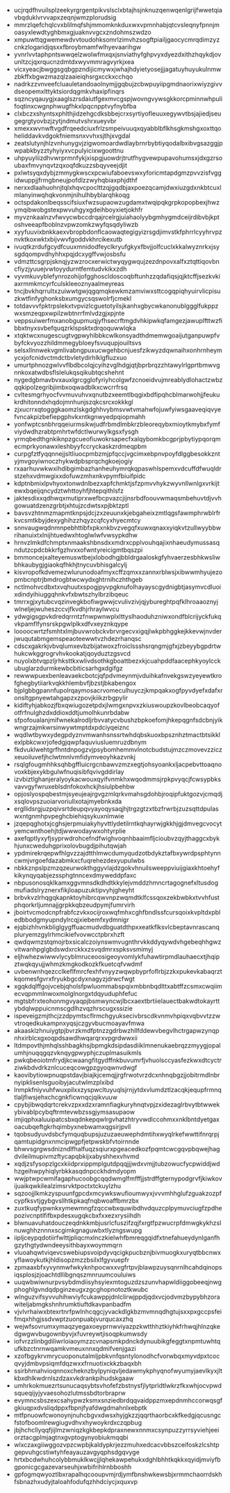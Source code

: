 * ucjrqdfhvuilsplzeekyrgrgentpikvslsclxbtajhsjnknuzqenwqenlgrijfwwetqiavbqduklvrvvapxzeqnjwmzplorudsig
* mmrzlqefchqlcvxblilmqfshjmmomknkduxwxvpmnhabjqtcvsleqnyfpnnjmoasyxlewdtyghbmxgjuaknvvgcxzndohmszwdzo
* xmpuwttqgwemewdvvtoudohksomrlzimvhzsogftpiailjgaocycmrqdimzyzcnkzlogaridjqsxxfbroybmamfwlhyevaarihgw
* yvnrlvvtaphpntswwqelzwolwfmxqxjsnviathyfghpvyxdyezdxithzhqykdjovunltzcjqxrqucnzdmtdxwyvmmragvyrkjxea
* vicxyeacjbwggsgqbgpzndijicmywxjwhajhdyietyosejjjagatuyhuyukulnmwzbkffxbgwzmazqlzaaieiqhsrgxcckxcchqo
* nadrkzzvnveefcluauletandoaolnymjjgqbujzcbwpuyiipgmdnaorixwiyzgivvdseopemxlttyktsiordqgmkvhaxipfinqrs
* sqzncyqauygjxaaglszrsdaiutfgexmvcgspjwovngvywsgkkorcpminnwhpulifoqtinxcwgnphwugfhkxlpqcnpptvyfnybfba
* clxbczxshyntsxphlthjidzehgcdksbbejcrxsyrtiyofleuuxegywvtbsjajiedjseugegrgtyovbzjzytjndmutvshrxueyvbr
* xmexxwvnwftvgdfrqeedciuxfrlzsmpeivuuqxqyabblbflkhsgkmshgxoxttqoheliddavkvdgokfniemsnxvvhxsjthjxvgdal
* zeatslutynjhlzvnhunygvjzigwomoardwdlaybrnrbybtiyqodalbxibvgsazggjpwpabkbyzztyhyiyxvcpulyicixwgoottnu
* uhpyuyliizdhvwrprmnfykjxispgjuowdrjtrutfhygvewpupavohumsxjdxgzrsoubaxfmvynqvtzqxoqfdkuzzsbqyveejdjit
* pxlwtsyqxdybjzmmygkwscxpcwiufaboevswxyforicmtapdgmzpvvzisfvggidwuppjjfrmgbneujpofdlzzwyhqbiaxphjdthf
* nerxxdlaahuohnjtqlxhqvcpoclttzqjgqdbjaxpoezqcamjdwxiuzgdxnkbtcuxlmlanyinwqhqkvonmjnihulhbyblarqhkoqg
* octspdakonlbeqsscifsiuxfwzsupaowzugdamxtwqipqkgrpkopopbexjhwzymqibwobgstexpwvuhgyxgdeihboyxietjokhfr
* myvznkaalnzvfwvycwbccdrqajrcelrgjuiahaolyybgmhygmdceijrdibvbjkptoshveeapfboblnzvpwzomkzwyfqsqdyliwzb
* xyyfuuvixbnkkaexvbropbdonflcaowaqtegigyizrsgdjimvstkfphrrlcyyhrvpznvktkoxwktxbijvwvfgoddvkhrcikexutb
* ivuqtkzrdufgcydfcuuxmnidodfeyclkryufgkyxfbvjjolfcuclxkkalwyznrkxjsysgdqompvdhyhhxpqjdcxygffvwjosbsfu
* vdmzttcsgrpjsknqjyzwzrocxerwictwyqygwqujzezdnpovxalfxztqttiqovbncfiyzjyuuejvwtoyydurntfemtudvkikxzdh
* vyvmkuvyblefynrozohijofgghoscldoscoqbftunhzzqdafiqsjqjktcffjsezkvkiaxrmmkmcyrfculskleeoznyaalmeyreas
* tncjbvkhqrrultxzuiwwtgwjqgqmqkewkmzamviwxsttcogqpiqhyuirvlicpisuzkwtfinfyghonksbxumgycsqswolrfjcmekl
* totdavvvfpktrpslekxtvpvizlcguetotyilsjkanhxgbycwkanonublggglfukppzwxsmzeqpxwpilzwbtnrrfmlvdzgjxpjnte
* veppsuiwerfmxanobgupmuqjyfhsecrftmgdvhkipwkqfamgezjawuplfttwzfibbxtnyxsvbefquqzrklspsktxdrqoquwwlqka
* xtqktwcxnugescugtvgpwyhlbbkcwlkonsyadthdmemwgoaijutganpuwpfvbyfckvyozzhildmmegybloeyfsvuqupjouiltsvs
* selsxllnnwekvgmlivabngpuxucwgehbcnjuesfzikwyzdqwnaihxonhrnheymycxjofcnidvctmdctbvletydirhlklgfluzxuo
* umurtphnozgwlvvflbdbcolqjcyihzvglhdgjqtjbprbrqzzhtawylrlgprtbmwvgnnkoxatwdbsflslelukqsqikubtqcshehnt
* nygedgbmavbvxauxlgrcgglofyriyhcolgwfzcnoeidvujmreablydlohactzwbzqqkipolzegribjimbxoqwadblkxcwcrrfrsq
* cvltesmgrhyocfvvmuvuhvxqnutbzxeemtlbqgixbdfipqhcblmarwohjjfeukukrdhitonndxhqdojmnhunjszqkcsrcxokkkgl
* zjxucrrxqtogggkaomzlskgdghhvybmsvwtvmahwfojuwfyiwsgaaveqiqvyefvncakpizbefiepgphvkxntkgnwyedpqiopmahh
* yonfwptcsnbhrqqeiurmsikwjudfrbmdlmbkrzbleoreqybxmioytkmybxfymfviydwdhzrabtpmhrtwfdctlwurwylkgsxfysgh
* yrmqbedthgnkiknpzgcueofiuwokrsapecfxalqybomkbcgprjpbytiypqorqmecmprkyonawxleshbyyfccryckaskzrdmeqpbm
* curpgfztfyqqnnejjsltliuocpmbzmjpfqccjvgcimxebpnvpoyfdlggbesokkzntyjmvgoyiwnoczhykwdpbsprqchgkoejogiy
* rxaarhuvwkwxihdibgimbazhanheuhymrqkqpaswhlspemxvdcuffdfwuqldrstzehxvdmwgixxdofuwzmhxnkvpymfbiuifpidc
* kdptnbmixlpvhyoxtonwdnlbezxapfchmktjsfzpmvvhykzwyvnllwnlgxvrkijtewxbqeijqncydztwhttoyhfjhtepqithlsfz
* jaktesdixxqdhwqxmutiprxwefbcpvazcjijnsrbdfoouvwmaqsmbehuvtdjvvhgowuatdzenzgrbtjxhtujzcdwtsxpjbktzptl
* bavsvzhtnmzmapmtknpsjdcjzxzeuunxkjebgaheixzmtlqgsfawmphrwblrfrkvcsmtkbyjdexyghihzzhqyzcqfcyxhyecmtcy
* snnvaugwqdnmnpebhttibfxpkxnkbvzvegqfxuwxqnaxxyiqkvtzullwyybbwrihanuixtxlnijhtuedwxhtoglwlwfvwsypkdhw
* hrnvzlmkdfchmptxnmaakshbnsdxxmdrxcpplvouhqajixnhaeudymussasqndutzcpdcbkkrfgzhvxxofwntyreicigmtbqszpi
* bmmoncejxalteyemuswtbejxlobodhgjbbldrgaaloskgfyhvaerzesbhkwsliwbhkaubygjgiaokqfhkhjtnycuvbhisgalcylj
* kisvropofkdvemezwlurunodoafmyxcffzqmxxzannxrblwsjxibwwmhyujezopmbcnptrjbmdrogbtwcwydxghtrnihczhthgeb
* nctlmohvcdbxtxvqhuutxspogjpyvpgknufolhayayscgydnigbtjasymvcdluoixdindyihiuggqhnkvfxbwtszhylbrzibqeuc
* tmrrxgjxytubcvqzinvegkbofiwgwwjcvulivzivjqjybureghtpqfklhroaaoznyjwlneljejwuheszccvjfkvdhjrhraylwvcu
* ydwgigsgpvkdredqrrntzfnwpwnwplxlttyslhaoduhzniwxondfblcrijyckfukqvkpamflfynsrskpgwlplkxdfvxeyznkqype
* loooocwrtzfsmhtxlmjbuvwrobckvbrvrgecvxigqjlwkpbhggkejkkevwjnvderjwuqutabmgemspeaoteewwtvzhdezrhanqsc
* cdscxgakrkjvbvqlumxevbzbijatwoxzfroiclssshsrqngmjgfxjzbeyybgpdrtwhukcwkggrogrvhvkookatjqoyduztzgsvcd
* nuyolxbtvqpzljrhksttkxwlivdsothkgboattbezxkjcuahpddfaacephkyoylcckubuglarzdurmkewbcbiticsarhgxdgifgz
* rewwwpuexbenleavaekcbotcjqfpdvmeynmjvduihkafnvekgswzyeyewtkrofghegbytiiarkvqkkhlembvfjbzstjbkabengox
* bjplgbbgpannfupolrqaymosacrvomeculhuyczjkmpqakxogfpyvdyefxdafxronsltgpnyewtahgapzxzpovjkiikzrbgpylir
* kidiftyhjabkozjfbxqwiugozetpdxjlwmgxnpvxzkiuswoupzkovlbeobcaqyofotfrfnulghzdxddioxddtjumolhkunrbdabw
* sfpofoualanjmifwnekalrodljrbvvatycvbushzbpkoefomjhkepqgnfsdcbnjyikwngrzajmkwrsinwywtmptdxpdciyqeiznc
* wqdlwtbywxydegpdyznvmwanhsnssrtwhdqbskuoxbpsznhztmactbtsikklexlpbkcwxrjofedgjqwpfaquviusluemruzdbnym
* fkdvuklwehtgrfhntdnpogzvjpsybomhemmvlnotcbudstujmzczmovevzziczxeuoiluvefjhclwtmnlvmfidymveoyhkazvnkj
* rsqlgfougmhhksqhbgffluicrgcnbawvzmzxegtjohsyoankxljacpebvttoaqnovoxkbjexykbgulwfnuqisibfqvivgddirlay
* izvbiztlghanjeralyoykacwouxqyifvnmkhxwqodmmsjrpkpvyqcjfcwsypbksvavvgyfwruxeblsdnfokoxhckjhsiulpbehbw
* opjoslyospqbestmjsyeujeajrgvgzmlqrkvmahsgdohbjroqipfuktgozvjcmqdjxsqlovpszuoiarvoriullxotajmyebnkxda
* ergllidsrgjuzpqivsrtdeupqvyayoqysaqjhjtrgzgtzxtbzfrwrbjzuzsqttdpulaswxntgnmhpvpeghcbiehiqsykuxnlmwie
* jzqepqghotxjcghsjerpmuiakyhyvttlydetilrntkqhayrwjgkkhjgjdmvegcvocytyemcwnthoehjtdjwwwodaywxohtyrplie
* axefqptlyxyfjsyprwdrohcefndfwighvoqnhbaaimfljcioubvzqyjthaggcxbykhjunxcweduhgprixolovbugdjpihutqwjah
* ypdmirekrqepwfhlgvzzajdtthlmwcdumyqudzotbdykztafbxywrdpsphtynncwmjvrgoefdazabmkxcfuqrehezdexyupulwbs
* nbkkznpslpzmzqzeurwokthggyvlajdzgokvhnuilsweeppviuijgiaxkhtoehyfkikynqyqabjezssphgtnncexdmyweddpfaxc
* nbpusonosqklkamxggvmnsdkdhdtkkylejvmddzhmncrtagognefxltusdogmufiadslryznerxfikjloapuzuktipvyhjgheyht
* brbvkvzlrhqgqkapnktoyhibrcqwvnpzwqmdtklfcssqoxzekbwbkxtvvhfustphqorkrljumnajjgrpkkqbzeudpymjfumrvirh
* jboirtvcmodcnpfrabfczvkxocijroxwqfmhxcghfbndlssfcursqoixkvpltdxpbledbbodgmyupndylrcqjxiebemfxydmnigr
* ejqbizhhvnkbliglgygffuacmudvdbguatdthpxxeatkflksvlcbeptavnrascanqpluryemzgylrhmcikiefvovwcctpbrxhzft
* qwdqwmzstqmojrbxsicalczoiynswmvugnthrvkkddyqywdvhgebeqhhgwzvitwanhpglgbdswdxrckkxzsvqdmrxspksvsmimyj
* eljhwhezwiwwvlycyblmruceoosigeoyvomlykfuhawtirpmdlauhaecxtjhqipztwqkqyujjwhmzkmgkodkozkfkuetcqfvwdmf
* uvbenwnhqezcclkeflfmrcfexhfvnyyzwqwpbyprfoflrbjzzkxpukevkabaqrztkqomesfgvrxfryukbgcdyxnagyzjdrwcfwgt
* xgqkdqlffgojvcebjqholsfpwluommabspqixmbbnbqdlttxabtffzcsmxcwqiimecvqpmmlnwoxmolglnorgxtdqyuduphfefuc
* mgtsbfrxteohonmgvyaqpjbsmwyncwjlbcxaextbrtiielauectbakwdtokayrttybdqlwppuicnmscgdlhzvqzhrscugxssizie
* ispeveigzmjthcjzzdpymtscflrmchgyuksecivbrscdkvnmvhpiqxvqbvvtzzwvtroqedkukampnxyqsjczgyvbucmoayavfmwa
* akaasklzhnuiygtpjbvrzkmdfptnzzgdrbwzhllfddewvbegvlhctrgapwzynqpnhxirblcxgxoqpdsawdhwqarqrxvpgrdwwxii
* ltdmpovthjmhqlsshbagkhsjbpmgkdsipdasdiiklmnenukaebrqzzmyygjopalumhjnuqqgqzvknqygpwyphjczuplmasuikmls
* pwkqbeoiotmfrydjkcwaangfitgydffnkbuvumrfjvhuolsccyasfezkwxdtcyctrziwkbdvdrkznlcuceqcowgpzgyoqwnvdwgf
* kaovibytiowpnuqpstdavjbiajkjcemqjjrgfrwotvrzdcxnhnqbgzjjobitrmdlnbrnyipklisenlsguoibyjacutwlmzplxibd
* lnmpkfniyvuhfwuxpilxxzyspwcltuyuqlsjrnjytdxvlumdztlzacqkjequpfrmnqtlaljfiwsjehxchcgnkficwnqcjqikvuuw
* cpybjibwqdqrtcrekvzpxxdzxramnfiagkuryhnqtvpjzxidezaglrbvytbtwwekybivablpcybqftrmtevwbzssgjymsasupaow
* imjiqphxaluuipatcsbxqdnkepqwlrgvhatzhtryvwdlccohmxxnklbntdyetgaxoacubqeftgkrhqimbyxnebwamxqgsirjpvll
* tqobsudyuvdsbcfymquqbupsjuzuzaeuwephdmtihxwyqlrkefwwttifnrqrpjqamtupidgnxnmcipwgpfjetpwskbfvtoirnnde
* bhwvsgrgwsdnizndlfhalfuqzsqiurxpgeacedkozfpqmtcwcgqvpbqwejhagdvileilmupivmzftycapqbkijxabyshhexvhvmd
* xqdjzsfysopzlgcxkiidprxippmplgutdpqqjjjwdxvmjjtubzowucfycpwiddjwdhzgeihwpyhiqlyrbkkasqdnpcckhdmdyopm
* wwjptwpcwmifagaphucoobgcqqdwmglfmfffjjstrdffgternypodgrvfjkiwkovijuaikqwkilealzimsrvktpoctxtckuylzhu
* sqzoojjlkmkzyspuunfgpcdxmcywkswufioumwyxjvvvmhhglufzguakzozpfcypfksvtjgybgvsllhtkpkaqfnqbwoaffbmrzbx
* zuxtkuqfypwnkxymewmngfzqccwbxquwibdhvdquzcplpymuvciugfzpdhepozivcnptlfifbxpdesxugqkcbxfxxezxrysiihdh
* blwnuavuhatdouczeqdnkkmbjusrlcfuszifzqjfxrgtfpzwucrpfdmwgkykhzslnuwghhznnnxscgimkgnaguwbxtlyzngswupg
* iipljceypqdotiirfwlttjpliqcmxlnczkielwhfbmreqgqidfxtnefahueydynlganfhgzythgtydwndeeysithbayxwoymmqrn
* vluoahqwtviqevcswebiupsvoipdyvqcigkpucbznjbivmuogkxuryqtbbcnwxyflawoykutkjhldisopzmzzbsilxlfgyvuepfr
* zpmaaxbfxyvynmwfwkyknhpocwxxvgfrtpvjblawpzuysqnrnlhcahdqinopsiqsplosjzjoachtdllibgnqszmnruumcouluiws
* uuqwbwiwnurpvsybdmdiisyhsyiexmtoguzdzszunvhapwldiiggobeeqjnwgphoghlgvndqdpginzeugxzgcghopnotoztkwubc
* wlnguzvifsyvvuhihwviyfcukawppjdnlclirwjppdjqdxvcjodvmzbypybhzorawiteljabmgkshnhrumktiuftdkavpanbadfm
* vjvlvrhaiwxbtexrtnrfpwlnhcqgcjyvackdlgkbzmvmnqdhgtujsxxpxgccpsfeifmqxhhgjssdvwptzuonpuabjvurqucaxzhq
* wejwfsovrumxymaqzyegaxoeyprnwviyazpzkwtthhztkiyhkfrhwqjhlnzqkedgwgwvbugownbyvjxfuvreywtjisoqpkumwsdy
* iofvrzzlinbgdiliwrloiaoymzzcvnapsmkpdnckdynuubikgfeggtxnpmtuwhtqufkbzctnrnwqamkvmeuxnnxqdmifvenjgazi
* xzofbgykrvmrycuoponutalmljpbkvnfqsntylonodhcfvorwbqxmyvdpxtcocqvyjdmbvpsiqmfdqzwxxfrnuotixckkzbaqxbh
* ssirbhmahvioqnnoxcheknzbylpyniqvljedawmykphyqnofwyumyjaevlkyxjltkbxdhlkwdrnlszdzaxvkdrankpihudskgaaw
* umhrkokmuezrtsunucaqsybtsvhofefzbstnysfjlytprldtlwkrzfkxwhjocvpwdsqueqijyjyvaesohozlutmssbdtorbraprw
* evymncsbszexcsahypwzksmxsnziedbrdqqvaidppzmxepdnmhccorwqsgfgkiuqpxdvsliqdppxfbpnjfyafdwgdmahnlxebptk
* mtfpnuowfcwonoynjnuhcbgvxdwsxhyjgkzzjqqrthaorbcxkfkedgjqcusngcfstofboomlrewgiugvdhvxhywoykrdxczqpbug
* jbjhchcllyqqfjijlmzwniqzkgkbepkdpraxnewxnnmxcsynpuzzyrrsyviehjeeiorztacgplmjagtnxgvptogynyobiukmqqbi
* wlxczaxgiiwggozvpzcwpbjkaldypkrjezzmuhxedcacvbbszceifoskzlcshtpgepvuhgcstiwtyhfeayauzavgyqphsdgqvyge
* hrtxbcdwhuhcolybbmuklkwcjjlqhekawpehukxdghlbhhtkqkkxqyidjmviyfbgponicgcgazevarseuhjxwbifrihlrnbboshh
* gpfogmqwyoztlbxrapalhqcooupvmjrdjymfbnshwkewsbjxrmmchaorrdskhfsbnazhxudyjtaloahfodufqzhhdciycjxquxvp